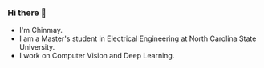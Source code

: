 ### Hi there 👋

- I'm Chinmay.
- I am a Master's student in Electrical Engineering at North Carolina State University.
- I work on Computer Vision and Deep Learning.

